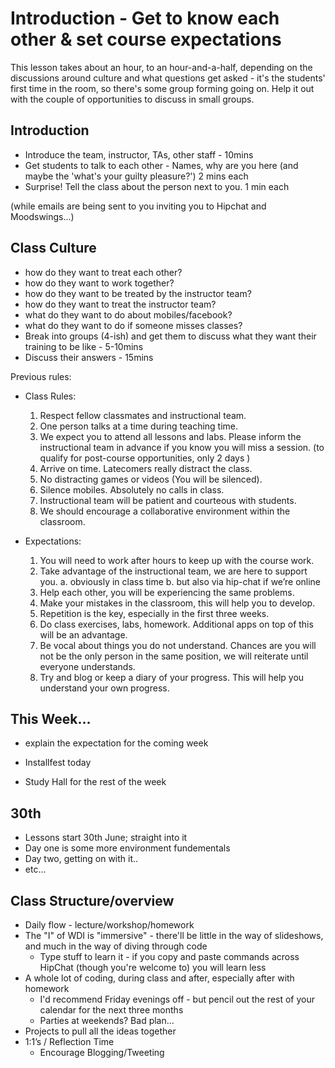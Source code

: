 # Introduction - Get to know each other & set course expectations

This lesson takes about an hour, to an hour-and-a-half, depending on the discussions around culture and what questions get asked - it's the students' first time in the room, so there's some group forming going on. Help it out with the couple of opportunities to discuss in small groups.

## Introduction
- Introduce the team, instructor, TAs, other staff  - 10mins
- Get students to talk to each other - Names, why are you here (and maybe the 'what's your guilty pleasure?') 2 mins each
- Surprise! Tell the class about the person next to you. 1 min each

(while emails are being sent to you inviting you to Hipchat and Moodswings...)

## Class Culture
- how do they want to treat each other?
- how do they want to work together?
- how do they want to be treated by the instructor team?
- how do they want to treat the instructor team?
- what do they want to do about mobiles/facebook?
- what do they want to do if someone misses classes?
- Break into groups (4-ish) and get them to discuss what they want their training to be like - 5-10mins
- Discuss their answers - 15mins

Previous rules:

* Class Rules:

  1. Respect fellow classmates and instructional team.
  2. One person talks at a time during teaching time.
  3. We expect you to attend all lessons and labs. Please inform the instructional team in advance if you know you will miss a session. (to qualify for post-course opportunities, only 2 days )
  4. Arrive on time. Latecomers really distract the class.
  5. No distracting games or videos (You will be silenced).
  6. Silence mobiles. Absolutely no calls in class.
  7. Instructional team will be patient and courteous with students.
  8. We should encourage a collaborative environment within the classroom.

* Expectations:

  1. You will need to work after hours to keep up with the course work.
  2. Take advantage of the instructional team, we are here to support you.
    a. obviously in class time
    b. but also via hip-chat if we’re online
  3. Help each other, you will be experiencing the same problems.
  4. Make your mistakes in the classroom, this will help you to develop.
  5. Repetition is the key, especially in the first three weeks.
  6. Do class exercises, labs, homework. Additional apps on top of this will be an advantage.
  7. Be vocal about things you do not understand. Chances are you will not be the only person in the same position, we will reiterate until everyone understands.
  8. Try and blog or keep a diary of your progress. This will help you understand your own progress.


## This Week...
- explain the expectation for the coming week

- Installfest today
- Study Hall for the rest of the week

## 30th
- Lessons start 30th June; straight into it 
- Day one is some more environment fundementals
- Day two, getting on with it..
- etc...

## Class Structure/overview
- Daily flow - lecture/workshop/homework
- The "I" of WDI is "immersive" - there'll be little in the way of slideshows, and much in the way of diving through code
  - Type stuff to learn it - if you copy and paste commands across HipChat (though you're welcome to) you will learn less
- A whole lot of coding, during class and after, especially after with homework
  - I'd recommend Friday evenings off - but pencil out the rest of your calendar for the next three months
  - Parties at weekends? Bad plan...
- Projects to pull all the ideas together
- 1:1’s / Reflection Time
  - Encourage Blogging/Tweeting



